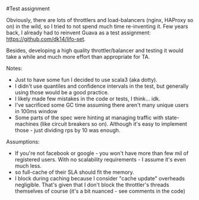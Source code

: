 #Test assignment

Obviously, there are lots of throttlers and load-balancers (nginx, HAProxy so on) in the wild, so I tried to not spend much time re-inventing it.
Few years back, I already had to reinvent Guava as a test assignment: https://github.com/dk14/lifo-set.

Besides, developing a high quality throttler/balancer and testing it would take a while and much more effort than appropriate for TA.

Notes:
- Just to have some fun I decided to use scala3 (aka dotty). 
- I didn't use quantiles and confidence intervals in the test, but generally using those would be a good practice.
- I likely made few mistakes in the code or tests, I think... idk.
- I've sacrificed some GC time assuming there aren't many unique users in 100ms window
- Some parts of the spec were hinting at managing traffic with state-machines (like circuit breakers so on). 
Although it's easy to implement those - just dividing rps by 10 was enough.


Assumptions:
- If you're not facebook or google - you won't have more than few mil of registered users.
With no scalability requirements - I assume it's even much less. 
- so full-cache of their SLA should fit the memory.
- I block during caching because I consider "cache update" overheads negligible. That's given that I don't block the throttler's threads themselves of course (it's a bit nuanced - see comments in the code)


